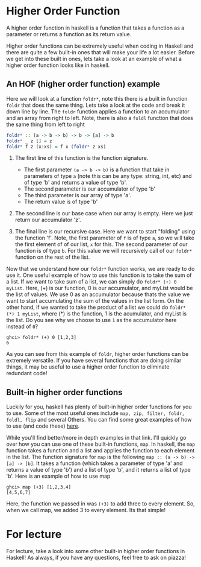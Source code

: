 # Higher Order Function
A higher order function in haskell is a function that takes a function as a parameter or returns a function as its return value. 

Higher order functions can be extremely useful when coding in Haskell and there are quite a few built-in ones that will make your life a lot easier. Before we get into these built in ones, lets take a look at an example of what a higher order function looks like in haskell.

## An HOF (higher order function) example
Here we will look at a function `foldr*`, note this there is a built in function `foldr` that does the same thing. Lets take a look at the code and break it down line by line. The `foldr` function applies a function to an accumulator and an array from right to left. Note, there is also a `foldl` function that does the same thing from left to right

```haskell
foldr* :: (a -> b -> b) -> b -> [a] -> b
foldr* _ z [] = z
foldr* f z (x:xs) = f x (foldr* z xs)
```

1. The first line of this function is the function signature.
	- The first parameter `(a -> b -> b)` is a function that take in parameters of type `a` (note this can be any type: string, int, etc) and of type 'b' and returns a value of type 'b'.
	- The second parameter is our accumulator of type 'b'
	- The third parameter is our array of type 'a'.
	- The return value is of type 'b'

2. The second line is our base case when our array is empty. Here we just return our accumulator 'z'.

3. The final line is our recursive case. Here we want to start "folding" using the function 'f'. Note, the first parameter of `f` is of type `a`, so we will take the first element of of our list, `x` for this. The second parameter of our function is of type `b`. For this value we will recursively call of our `foldr*` function on the rest of the list. 

Now that we understand how our `foldr*` function works, we are ready to do use it. One useful example of how to use this function is to take the sum of a list. If we want to take sum of a list, we can simply do `foldr* (+) 0 myList`. Here, (+) is our function, 0 is our accumulator, and myList would be the list of values. We use 0 as an accumulator because thats the value we want to start accumulating the sum of the values in the list form. On the other hand, if we wanted to take the product of a list we could do `foldr* (*) 1 myList`, where (*) is the function, 1 is the acumulator, and myList is the list. Do you see why we choose to use `1` as the accumulator here instead of `0`? 

```
ghci> foldr* (+) 0 [1,2,3]
6
```

As you can see from this example of `foldr`, higher order functions can be extremely versatile. If you have several functions that are doing similar things, it may be useful to use a higher order function to eliminate redundant code!

## Built-in higher order functions
Luckily for you, haskell has plenty of built-in higher order functions for you to use. Some of the most useful ones include `map, zip, filter, foldr, foldl, flip` and several Others. You can find some great examples of how to use (and code these) [here](http://learnyouahaskell.com/higher-order-functions). 

While you'll find better/more in depth examples in that link. I'll quickly go over how you can use one of these built-in functions, `map`. In haskell, the `map` function takes a function and a list and applies the function to each element in the list. The function signature for `map` is the following `map :: (a -> b) -> [a] -> [b]`. It takes a function (which takes a parameter of type 'a' and returns a value of type 'b') and a list of type 'b', and it returns a list of type 'b'. Here is an example of how to use map
```
ghci> map (+3) [1,2,3,4]
[4,5,6,7]
```

Here, the function we passed in was `(+3)` to add three to every element. So, when we call map, we added 3 to every element. Its that simple!

# For lecture
For lecture, take a look into some other built-in higher order functions in Haskell! As always, if you have any questions, feel free to ask on piazza!